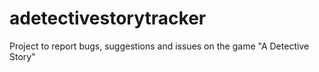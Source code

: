 # adetectivestorytracker
Project to report bugs, suggestions and issues on the game "A Detective Story"
